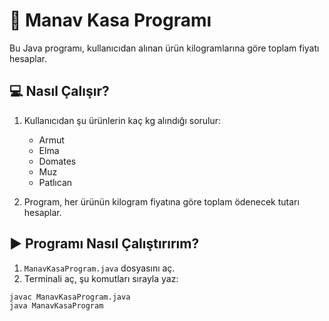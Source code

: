 # 🍎 Manav Kasa Programı

Bu Java programı, kullanıcıdan alınan ürün kilogramlarına göre toplam fiyatı hesaplar.

## 💻 Nasıl Çalışır?

1. Kullanıcıdan şu ürünlerin kaç kg alındığı sorulur:
   - Armut
   - Elma
   - Domates
   - Muz
   - Patlıcan

2. Program, her ürünün kilogram fiyatına göre toplam ödenecek tutarı hesaplar.

## ▶️ Programı Nasıl Çalıştırırım?

1. `ManavKasaProgram.java` dosyasını aç.
2. Terminali aç, şu komutları sırayla yaz:

```bash
javac ManavKasaProgram.java
java ManavKasaProgram
